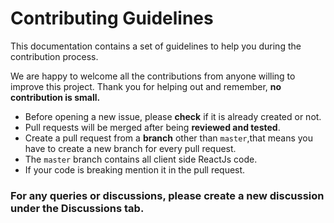 # Contributing Guidelines  
  
This documentation contains a set of guidelines to help you during the contribution process.

We are happy to welcome all the contributions from anyone willing to improve this project. Thank you for helping out and remember, **no contribution is small.** 
- Before opening a new issue, please **check** if it is already created or not.
- Pull requests will be merged after being **reviewed and tested**.
- Create a pull request from a **branch** other than `master`,that means you have to create a new branch for every pull request.
- The `master` branch contains all client side ReactJs code.
- If your code is breaking mention it in the pull request.

### For any queries or discussions, please create a new discussion under the **Discussions** tab. 
